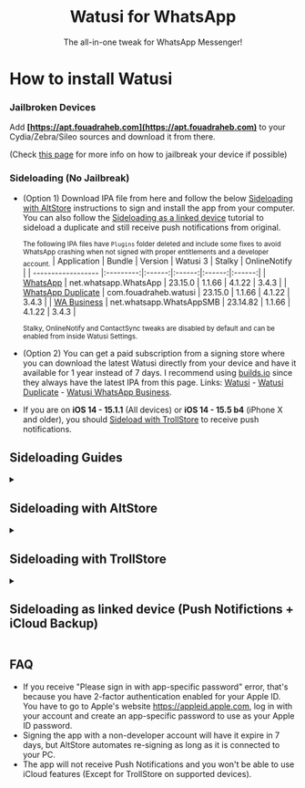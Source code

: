[original]: https://mega.nz/file/FHwglb7a#D294kB3xZaS4t_iiqeUML9XCcNBWdzs5oz6Iefcae3g
[duplicate]: https://mega.nz/file/QagRCKRC#VhJ3FfoTLgFZYNZXHGSBOkdITporIWwJE3x19hlsXIo
[business]: https://mega.nz/file/ka4SxAAJ#qwz8SXoV_3PNJXIy-jK3RiAnU6aN88AVMnOVJE2frfw

[original-nofix]: https://mega.nz/file/YbwRxAJB#gmszMqDzOSJCwsCCAvDMW4AODxbvy_0cn6olawGCYhc
[business-nofix]: https://mega.nz/file/QKJinByZ#qhEzlKWTobQkiiEdpuJ68yzskJ9a3W_e75y8AHV963Q

[builds-io-watusi]: https://builds.io/apps/watusi/?aid=1025553
[builds-io-watusi-duplicate]: https://builds.io/apps/duplicatewhatsappwatusi/?aid=1025553
[builds-io-watusi-business]: https://builds.io/apps/whatsappb/?aid=1025553

<h1 align="center">
Watusi for WhatsApp
</h1>
<p align="center">
The all-in-one tweak for WhatsApp Messenger!
</p>

# How to install Watusi

### Jailbroken Devices

Add __[https://apt.fouadraheb.com](https://apt.fouadraheb.com)__ to your Cydia/Zebra/Sileo sources and download it from there. 

(Check [this page](https://appledb.dev/device-selection/) for more info on how to jailbreak your device if possible)

### Sideloading (No Jailbreak)

* (Option 1) Download IPA file from here and follow the below [Sideloading with AltStore](#sideloading-with-altstore) instructions to sign and install the app from your computer. You can also follow the [Sideloading as a linked device](#sideloading-as-linked-device-push-notifictions--icloud-backup) tutorial to sideload a duplicate and still receive push notifications from original.

    <sub>The following IPA files have `Plugins` folder deleted and include some fixes to avoid WhatsApp crashing when not signed with proper entitlements and a developer account.</sub>
    | Application | Bundle | Version | Watusi 3 | Stalky | OnlineNotify |
    | ------------------ |:---------:|:------:|:------:|:------:|:------:|
    | [WhatsApp][original] | net.whatsapp.WhatsApp | 23.15.0 | 1.1.66 | 4.1.22 | 3.4.3 |
    | [WhatsApp Duplicate][duplicate] | com.fouadraheb.watusi | 23.15.0 | 1.1.66 | 4.1.22 | 3.4.3 |
    | [WA Business][business] | net.whatsapp.WhatsAppSMB | 23.14.82 | 1.1.66 | 4.1.22 | 3.4.3 |

    <sup>Stalky, OnlineNotify and ContactSync tweaks are disabled by default and can be enabled from inside Watusi Settings.</sup>
    
* (Option 2) You can get a paid subscription from a signing store where you can download the latest Watusi directly from your device and have it available for 1 year instead of 7 days. I recommend using [builds.io][builds-io-watusi] since they always have the latest IPA from this page. Links: [Watusi][builds-io-watusi] - [Watusi Duplicate][builds-io-watusi-duplicate] - [Watusi WhatsApp Business][builds-io-watusi-business].

* If you are on <b>iOS 14 - 15.1.1</b> (All devices) or <b>iOS 14 - 15.5 b4</b> (iPhone X and older), you should [Sideload with TrollStore](#sideloading-with-trollstore) to receive push notifications.

## Sideloading Guides

<details>
<summary><h2>Sideloading with AltStore</h2></summary>

### Requirements

1. A computer running macOS or Windows
2. Internet connection
3. Apple ID (email & password)
4. If you are on iOS 16, you may need to enable Developer Mode. (Settings > Privacy & Security > Developer Mode)

### AltStore

* Download the IPA file from the link above and copy it to your phone, using iCloud Drive, Airdrop, or any other method.

* Download and install AltServer from [here](https://altstore.io)

* Right-click on the AltServer icon with your phone connected and choose "Install AltStore", then the name of your phone. When prompted sign in with your Apple ID. Two-factor Authentication is supported, but app-specific passwords are not.

* Make sure no other WhatsApp with the same bundle identifier is installed. (net.whatsapp.WhatsApp if you chose the original IPA or com.fouadraheb.watusi for the duplicate)

* Open AltStore and navigate to the "My Apps" tab. Choose the plus in the top right corner and open the IPA file. When prompted sign in with your Apple ID. Two-factor Authentication is supported, but app-specific passwords are not.
</details>

<details>
<summary><h2>Sideloading with TrollStore</h2></summary>

Available for <b>iOS 14 - 15.1.1</b> (All devices) and <b>iOS 14 - 15.5 b4</b> (iPhone X and older)

1. Install and activate WhatsApp from the AppStore
2. Install [TrollStore](https://github.com/opa334/TrollStore)
3. Download the IPA file from the table below
4. Open IPA in TrollStore
5. Install to overwrite original WhatsApp

<sub>
The following IPAs binary and plugins are fake-signed with their original entitlements. They do not include any fixes for WhatsApp, so THEY WILL CRASH if not used in TrollStore or not signed with proper certificate and entitlements.
</sub>

<br />

| Application | Bundle | Version | Watusi 3 | Stalky | OnlineNotify |
| ------------------ |:---------:|:------:|:------:|:------:|:------:|
| [WhatsApp][original-nofix] | net.whatsapp.WhatsApp | 23.15.0 | 1.1.66 | 4.1.22 |  3.4.3 |
| [WhatsApp Business][business-nofix] | net.whatsapp.WhatsAppSMB | 23.14 .82 | 1.1.66 | 4.1.22 |  3.4.3 |


<sup>Stalky, OnlineNotify and ContactSync tweaks are disabled by default and can be enabled from inside Watusi Settings.</sup>
</details>

<details>
<summary><h2>Sideloading as linked device (Push Notifictions + iCloud Backup)</h2></summary>

Since WhatsApp added the option to link a device on mobile, you can now use the original WhatsApp from the AppStore and install Watusi IPA as a duplicate and link your original WhatsApp to it.

* Install and activate original WhatsApp from the AppStore
* Download and install [duplicated Watusi IPA](#sideloading-no-jailbreak) from the table above.
* It is recommended to enable Watusi's `Local Notifications` feature on your duplicate to keep the app active while linking.
  * Open duplicated Watusi, from the welcome screen, tap 3 times on the animated image and select `Watusi` preferences, go to the `Notifications` section and activate `Enable Local Notifications`, and set it to `Location`.
* Move back to the welcome screen, tap `Agree and Continue`, and click on `Link this device` to get the QR Code. Screenshot this code and send it to another device.
* Switch to your original WhatsApp
  * Go to `Settings > Linked Devices > Link a Device`
  * Scan the QR code from your other device and wait for it to link and load your chats
* You can now disable the `Enable Local Notifications` feature from your duplicated app Watusi settings.

You will now receive notifications from your original WhatsApp and use the duplicated app with Watusi and other tweaks.

Tips:
* You can remove the original WhatsApp from your home screen so you only use the duplicated app.
* You can create automation from the Shortcuts app to have your duplicated app open automatically when opening the original WhatsApp (especially from notifications).
* Turn off the notifications for the duplicated app from iOS notifications settings so you don't receive notifications when the duplicate is in the background.
* Make sure to open the original WhatsApp from time to time to keep chats in sync and backed up to iCloud.

</details>

## FAQ
* If you receive "Please sign in with app-specific password" error, that's because you have 2-factor authentication enabled for your Apple ID. You have to go to Apple's website https://appleid.apple.com, log in with your account and create an app-specific password to use as your Apple ID password.
* Signing the app with a non-developer account will have it expire in 7 days, but AltStore automates re-signing as long as it is connected to your PC.
* The app will not receive Push Notifications and you won't be able to use iCloud features (Except for TrollStore on supported devices).
